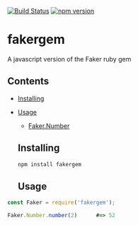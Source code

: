 [![Build Status](https://travis-ci.org/mrstebo/fakergem.svg?branch=master)](https://travis-ci.org/mrstebo/fakergem)
[![npm version](https://badge.fury.io/js/fakergem.svg)](https://badge.fury.io/js/fakergem)

# fakergem
A javascript version of the Faker ruby gem

Contents
--------

- [Installing](#installing)
- [Usage](#usage)
  - [Faker.Number](doc/number.md)

  ## Installing

  ```bash
  npm install fakergem
  ```

  ## Usage

```js
const Faker = require('fakergem');

Faker.Number.number(2)      #=> 52
```
